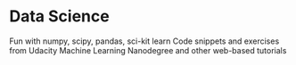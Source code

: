 # Data Science

Fun with numpy, scipy, pandas, sci-kit learn
Code snippets and exercises from Udacity Machine Learning Nanodegree and other web-based tutorials 
